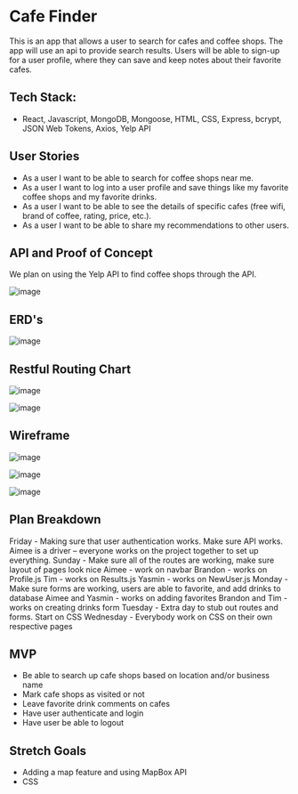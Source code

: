 # Cafe Finder

This is an app that allows a user to search for cafes and coffee shops. The app will use an api to provide search results. Users will be able to sign-up for a user profile, where they can save and keep notes about their favorite cafes.

## Tech Stack:

- React, Javascript, MongoDB, Mongoose, HTML, CSS, Express, bcrypt, JSON Web Tokens, Axios, Yelp API

## User Stories

- As a user I want to be able to search for coffee shops near me.
- As a user I want to log into a user profile and save things like my favorite coffee shops and my favorite drinks.
- As a user I want to be able to see the details of specific cafes (free wifi, brand of coffee, rating, price, etc.).
- As a user I want to be able to share my recommendations to other users.


## API and Proof of Concept
We plan on using the Yelp API to find coffee shops through the API.

![image](https://user-images.githubusercontent.com/110140349/194468211-7228cb3b-0833-4e93-8a6a-505319800a32.png)

## ERD's

![image](https://user-images.githubusercontent.com/110140349/194474066-cb2d9ba1-bef8-40fc-8248-71b91a839607.png)

## Restful Routing Chart

![image](https://user-images.githubusercontent.com/110140349/194474107-150ce9ca-ce94-4d45-a0dc-09c9d1d263de.png)

![image](https://user-images.githubusercontent.com/110140349/194474138-1760b190-1e70-42c7-abdd-6e100e1e2aa0.png)


## Wireframe

![image](https://user-images.githubusercontent.com/110140349/194475079-def58914-6e35-4391-85b4-05551eaa3b59.png)

![image](https://user-images.githubusercontent.com/110140349/194477407-23cfa126-06e7-4603-81af-7a07a8f8ef6e.png)


![image](https://user-images.githubusercontent.com/110140349/194476196-622ff715-5fa8-4490-b855-ca6220128991.png)


## Plan Breakdown

Friday - Making sure that user authentication works. Make sure API works.
  Aimee is a driver – everyone works on the project together to set up everything.
Sunday - Make sure all of the routes are working, make sure layout of pages look nice
  Aimee - work on navbar
  Brandon - works on Profile.js
  Tim - works on Results.js
  Yasmin - works on NewUser.js
Monday - Make sure forms are working, users are able to favorite, and add drinks to database
  Aimee and Yasmin - works on adding favorites
  Brandon and Tim - works on creating drinks form
Tuesday - Extra day to stub out routes and forms. Start on CSS
Wednesday - Everybody work on CSS on their own respective pages

## MVP

- Be able to search up cafe shops based on location and/or business name
- Mark cafe shops as visited or not
- Leave favorite drink comments on cafes
- Have user authenticate and login
- Have user be able to logout

## Stretch Goals
- Adding a map feature and using MapBox API
- CSS
